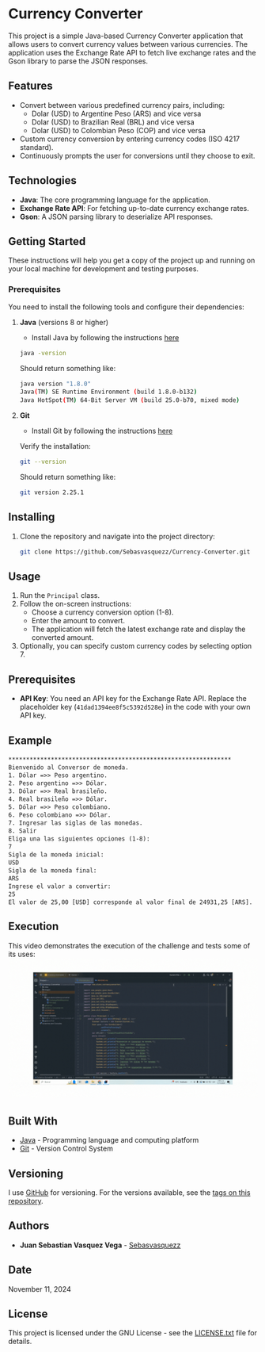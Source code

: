 ﻿
# Currency Converter

This project is a simple Java-based Currency Converter application that allows users to convert currency values between various currencies. The application uses the Exchange Rate API to fetch live exchange rates and the Gson library to parse the JSON responses.

## Features

- Convert between various predefined currency pairs, including:
    - Dolar (USD) to Argentine Peso (ARS) and vice versa
    - Dolar (USD) to Brazilian Real (BRL) and vice versa
    - Dolar (USD) to Colombian Peso (COP) and vice versa
- Custom currency conversion by entering currency codes (ISO 4217 standard).
- Continuously prompts the user for conversions until they choose to exit.

## Technologies

- **Java**: The core programming language for the application.
- **Exchange Rate API**: For fetching up-to-date currency exchange rates.
- **Gson**: A JSON parsing library to deserialize API responses.

## Getting Started

These instructions will help you get a copy of the project up and running on your local machine for development and testing purposes.

### Prerequisites

You need to install the following tools and configure their dependencies:

1. **Java** (versions 8 or higher)
    - Install Java by following the instructions [here](https://docs.oracle.com/en/java/javase/21/install/installation-jdk-microsoft-windows-platforms.html#GUID-A7E27B90-A28D-4237-9383-A58B416071CA)
    ```sh
    java -version
    ```
    Should return something like:
    ```sh
    java version "1.8.0"
    Java(TM) SE Runtime Environment (build 1.8.0-b132)
    Java HotSpot(TM) 64-Bit Server VM (build 25.0-b70, mixed mode)
    ```

2. **Git**
    - Install Git by following the instructions [here](http://git-scm.com/book/en/v2/Getting-Started-Installing-Git)

    Verify the installation:
    ```sh
    git --version
    ```
    Should return something like:
    ```sh
    git version 2.25.1
    ```

## Installing

1. Clone the repository and navigate into the project directory:
    ```sh
    git clone https://github.com/Sebasvasquezz/Currency-Converter.git
    ```

## Usage

1. Run the `Principal` class.
2. Follow the on-screen instructions:
    - Choose a currency conversion option (1-8).
    - Enter the amount to convert.
    - The application will fetch the latest exchange rate and display the converted amount.
3. Optionally, you can specify custom currency codes by selecting option 7.

## Prerequisites

- **API Key**: You need an API key for the Exchange Rate API. Replace the placeholder key (`41dad1394ee8f5c5392d528e`) in the code with your own API key.

## Example

```plaintext
***************************************************************
Bienvenido al Conversor de moneda.
1. Dólar =>> Peso argentino.
2. Peso argentino =>> Dólar.
3. Dólar =>> Real brasileño.
4. Real brasileño =>> Dólar.
5. Dólar =>> Peso colombiano.
6. Peso colombiano =>> Dólar.
7. Ingresar las siglas de las monedas.
8. Salir
Eliga una las siguientes opciones (1-8):
7
Sigla de la moneda inicial:
USD
Sigla de la moneda final:
ARS
Ingrese el valor a convertir:
25
El valor de 25,00 [USD] corresponde al valor final de 24931,25 [ARS].
```
## Execution
This video demonstrates the execution of the challenge and tests some of its uses:
![execution.gif](images/execution.gif)

## Built With

* [Java](https://www.java.com/es/) - Programming language and computing platform
* [Git](http://git-scm.com/) - Version Control System


## Versioning

I use [GitHub](https://github.com/) for versioning. For the versions available, see the [tags on this repository](https://github.com/Sebasvasquezz/Currency-Converter.git).

## Authors

* **Juan Sebastian Vasquez Vega**  - [Sebasvasquezz](https://github.com/Sebasvasquezz)

## Date

November 11, 2024

## License

This project is licensed under the GNU License - see the [LICENSE.txt](LICENSE.txt) file for details.
